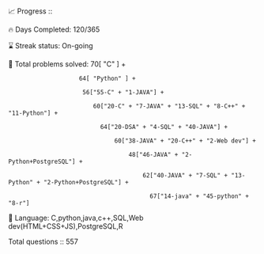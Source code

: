 📈 Progress ::

🔥 Days Completed: 120/365

⌛ Streak status: On-going

🧩 Total problems solved: 70[ "C" ] +

                        64[ "Python" ] + 
                        
                         56["55-C" + "1-JAVA"] + 
                         
                            60["20-C" + "7-JAVA" + "13-SQL" + "8-C++" + "11-Python"] +
                            
                              64["20-DSA" + "4-SQL" + "40-JAVA"] +
                              
                                  60["38-JAVA" + "20-C++" + "2-Web dev"] +
                                
                                      48["46-JAVA" + "2-Python+PostgreSQL"] +
                                      
                                          62["40-JAVA" + "7-SQL" + "13-Python" + "2-Python+PostgreSQL"] +

                                            67["14-java" + "45-python" + "8-r"]


💬 Language: C,python,java,c++,SQL,Web dev(HTML+CSS+JS),PostgreSQL,R

Total questions :: 557